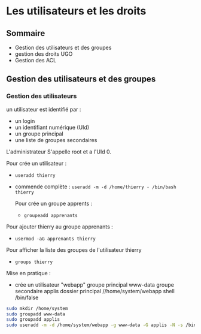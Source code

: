 # Les utilisateurs et les droits


## Sommaire

* Gestion des utilisateurs et des groupes
* gestion des droits UGO
* Gestion des ACL

## Gestion des utilisateurs et des groupes

### Gestion des utilisateurs

un utilisateur est identifié par :
* un login
* un identifiant numérique (UId)
* un groupe principal
* une liste de groupes secondaires

L'administrateur S'appelle root et a l'UId 0.

Pour crée un utilisateur :
* `useradd thierry`
* commende complète : `useradd -m -d /home/thierry - /bin/bash thierry`

  Pour crée un groupe apprents :
  * `groupeadd apprenants`

Pour ajouter thierry au groupe apprenants :
 *  `usermod -aG apprenants thierry`

Pour afficher la liste des groupes de l'utilisateur thierry
* `groups thierry`

Mise en pratique :
* crée un utilisateur "webapp" groupe principal www-data groupe secondaire applis dossier principal //home/system/webapp shell /bin/false
```bash
sudo mkdir /home/system
sudo groupadd www-data
sudo groupadd applis
sudo useradd -m -d /home/system/webapp -g www-data -G applis -N -s /bin/false webapp
```
